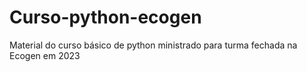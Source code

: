 # Curso-python-ecogen
Material do curso básico de python ministrado para turma fechada na Ecogen em 2023
